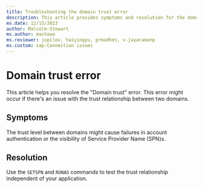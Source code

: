 ```yaml
---
title: Troubleshooting the domain trust error 
description: This article provides symptoms and resolution for the domain trust error.
ms.date: 12/15/2023
author: Malcolm-Stewart
ms.author: mastewa
ms.reviewer: jopilov, haiyingyu, prmadhes, v-jayaramanp
ms.custom: sap:Connection issues
---
```


# Domain trust error

This article helps you resolve the "Domain trust" error. This error might occur if there's an issue with the trust relationship between two domains.

## Symptoms

The trust level between domains might cause failures in account authentication or the visibility of Service Provider Name (SPN)s.

## Resolution

Use the `SETSPN` and `RUNAS` commands to test the trust relationship independent of your application.
